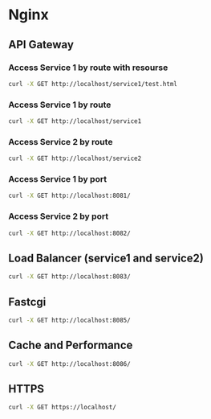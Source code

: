 # Nginx

## API Gateway

### Access Service 1 by route with resourse

```sh
curl -X GET http://localhost/service1/test.html
```

### Access Service 1 by route

```sh
curl -X GET http://localhost/service1
```

### Access Service 2 by route

```sh
curl -X GET http://localhost/service2
```

### Access Service 1 by port

```sh
curl -X GET http://localhost:8081/
```

### Access Service 2 by port

```sh
curl -X GET http://localhost:8082/
```

## Load Balancer (service1 and service2)

```sh
curl -X GET http://localhost:8083/
```

## Fastcgi

```sh
curl -X GET http://localhost:8085/
```

## Cache and Performance

```sh
curl -X GET http://localhost:8086/
```

## HTTPS

```sh
curl -X GET https://localhost/
```
